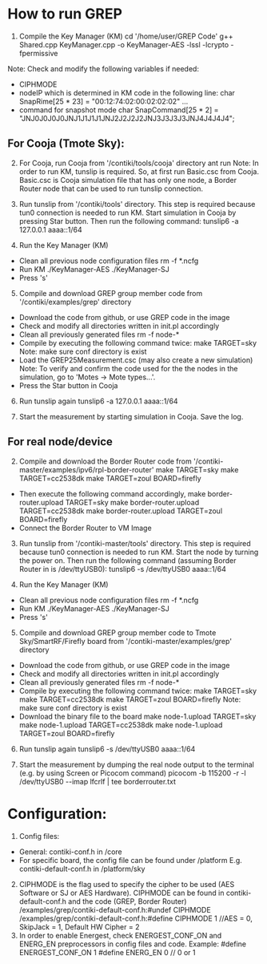 # How to run GREP
1. Compile the Key Manager (KM)
cd '/home/user/GREP Code'
g++ Shared.cpp KeyManager.cpp -o KeyManager-AES -lssl -lcrypto -fpermissive

Note: Check and modify the following variables if needed:
* CIPHMODE
* nodeIP which is determined in KM code in the following line:
char SnapRime[25 * 23] = "00:12:74:02:00:02:02:02" ...
* command for snapshot mode
char SnapCommand[25 * 2] = "JNJ0J0J0J0JNJ1J1J1J1JNJ2J2J2J2JNJ3J3J3J3JNJ4J4J4J4";

## For Cooja (Tmote Sky):
2. For Cooja, run Cooja from '/contiki/tools/cooja' directory
ant run
Note: In order to run KM, tunslip is required. So, at first run Basic.csc from Cooja. Basic.csc is Cooja simulation file that has only one node, a Border Router node that can be used to run tunslip connection.

3. Run tunslip from '/contiki/tools' directory. This step is required because tun0 connection is needed to run KM. Start simulation in Cooja by pressing Star button. Then run the following command:
tunslip6 -a 127.0.0.1 aaaa::1/64

4. Run the Key Manager (KM)
* Clean all previous node configuration files
rm -f *.ncfg
* Run KM
./KeyManager-AES
./KeyManager-SJ
* Press 's'

5. Compile and download GREP group member code from '/contiki/examples/grep' directory
* Download the code from github, or use GREP code in the image
* Check and modify all directories written in init.pl accordingly
* Clean all previously generated files
rm -f node-*
* Compile by executing the following command twice:
make TARGET=sky
Note: make sure conf directory is exist
* Load the GREP25Measurement.csc (may also create a new simulation)
Note: To verify and confirm the code used for the the nodes in the simulation, go to 'Motes -> Mote types...'.
* Press the Star button in Cooja

6. Run tunslip again
tunslip6 -a 127.0.0.1 aaaa::1/64

7. Start the measurement by starting simulation in Cooja. Save the log.

## For real node/device
2. Compile and download the Border Router code from '/contiki-master/examples/ipv6/rpl-border-router'
make TARGET=sky
make TARGET=cc2538dk
make TARGET=zoul BOARD=firefly
* Then execute the following command accordingly,
make border-router.upload TARGET=sky
make border-router.upload TARGET=cc2538dk
make border-router.upload TARGET=zoul BOARD=firefly
* Connect the Border Router to VM Image

3. Run tunslip from '/contiki-master/tools' directory. This step is required because tun0 connection is needed to run KM. Start the node by turning the power on. Then run the following command (assuming Border Router in is /dev/ttyUSB0):
tunslip6 -s /dev/ttyUSB0 aaaa::1/64

4. Run the Key Manager (KM)
* Clean all previous node configuration files
rm -f *.ncfg
* Run KM
./KeyManager-AES
./KeyManager-SJ
* Press 's'

5. Compile and download GREP group member code to Tmote Sky/SmartRF/Firefly board from '/contiki-master/examples/grep' directory
* Download the code from github, or use GREP code in the image
* Check and modify all directories written in init.pl accordingly
* Clean all previously generated files
rm -f node-*
* Compile by executing the following command twice:
make TARGET=sky
make TARGET=cc2538dk
make TARGET=zoul BOARD=firefly
Note: make sure conf directory is exist
* Download the binary file to the board 
make node-1.upload TARGET=sky
make node-1.upload TARGET=cc2538dk
make node-1.upload TARGET=zoul BOARD=firefly

6. Run tunslip again
tunslip6 -s /dev/ttyUSB0 aaaa::1/64

7. Start the measurement by dumping the real node output to the terminal (e.g. by using Screen or Picocom command)
picocom -b 115200 -r -l /dev/ttyUSB0 --imap lfcrlf | tee borderrouter.txt

# Configuration:
1. Config files:
* General: contiki-conf.h in /core
* For specific board, the config file can be found under /platform
E.g. contiki-default-conf.h in /platform/sky
2. CIPHMODE is the flag used to specify the cipher to be used (AES Software or SJ or AES Hardware). CIPHMODE can be found in contiki-default-conf.h and the code (GREP, Border Router)
/examples/grep/contiki-default-conf.h:#undef CIPHMODE
/examples/grep/contiki-default-conf.h:#define CIPHMODE		1 	//AES = 0, SkipJack = 1, Default HW Cipher = 2
3. In order to enable Energest, check ENERGEST_CONF_ON and ENERG_EN preprocessors in config files and code.
Example:
#define ENERGEST_CONF_ON 1
#define ENERG_EN		0 	// 0 or 1
